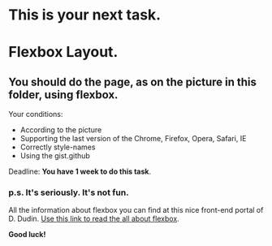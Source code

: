 # This is your next task. 
# Flexbox Layout.

## You should do the page, as on the picture in this folder, using **flexbox**.

Your conditions:
* According to the picture
* Supporting the last version of the Chrome, Firefox, Opera, Safari, IE
* Correctly style-names
* Using the gist.github

Deadline:
**You have 1 week to do this task**.

### p.s. It's seriously. It's not fun.

All the information about flexbox you can find at this nice front-end portal of D. Dudin.
[Use this link to read the all about flexbox](http://html5.by/blog/flexbox/).

**Good luck!**

